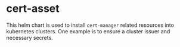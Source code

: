# cert-asset

This helm chart is used to install `cert-manager` related resources into
kubernetes clusters. One example is to ensure a cluster issuer and necessary
secrets.
